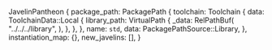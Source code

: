 JavelinPantheon {
    package_path: PackagePath {
        toolchain: Toolchain {
            data: ToolchainData::Local {
                library_path: VirtualPath {
                    _data: RelPathBuf(
                        "../../../library",
                    ),
                },
            },
        },
        name: `std`,
        data: PackagePathSource::Library,
    },
    instantiation_map: {},
    new_javelins: [],
}